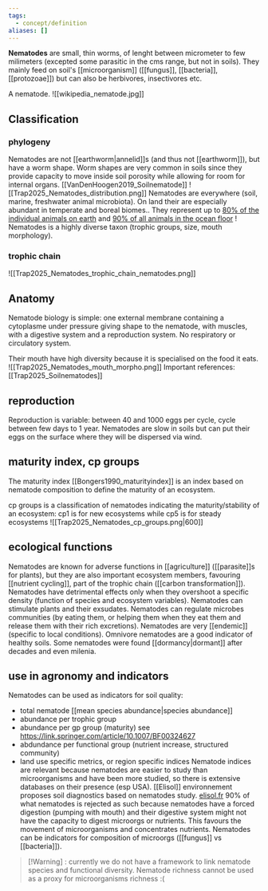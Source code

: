 ```yaml
---
tags:
  - concept/definition
aliases: []
---
```

**Nematodes** are small, thin worms, of lenght between micrometer to few milimeters (excepted some parasitic in the cms range, but not in soils). 
They mainly feed on soil's [[microorganism]] ([[fungus]], [[bacteria]], [[protozoae]]) but can also be herbivores, insectivores etc.

A nematode.
![[wikipedia_nematode.jpg]]

## Classification
### phylogeny
Nematodes are not [[earthworm|annelid]]s (and thus not [[earthworm]]), but have a worm shape. Worm shapes are very common in soils since they provide capacity to move inside soil porosity while allowing for room for internal organs.
[[VanDenHoogen2019_Soilnematode]]
![[Trap2025_Nematodes_distribution.png]]
Nematodes are everywhere (soil, marine, freshwater animal microbiota). On land their are especially abundant in temperate and boreal biomes.. They represent up to [80% of the individual animals on earth]((https://doi.org/10.1038%2Fs41586-019-1418-6)) and [90% of all animals in the ocean floor]((https://doi.org/10.1038%2Fs41586-019-1418-6)) ! Nematodes is a highly diverse taxon (trophic groups, size, mouth morphology).
### trophic chain
![[Trap2025_Nematodes_trophic_chain_nematodes.png]]

## Anatomy
Nematode biology is simple: one external membrane containing a cytoplasme under pressure giving shape to the nematode, with muscles, with a digestive system and a reproduction system. No respiratory or circulatory system.

Their mouth have high diversity because it is specialised on the food it eats.
![[Trap2025_Nematodes_mouth_morpho.png]]
Important references:
[[Trap2025_Soilnematodes]]

## reproduction
Reproduction is variable: between 40 and 1000 eggs per cycle, cycle between few days to 1 year.
Nematodes are slow in soils but can put their eggs on the surface where they will be dispersed via wind.
## maturity index, cp groups
The maturity index [[Bongers1990_maturityindex]] is an index based on nematode composition to define the maturity of an ecosystem.

cp groups is a classification of nematodes indicating the maturity/stability of an ecosystem: cp1 is for new ecosystems while cp5 is for steady ecosystems 
![[Trap2025_Nematodes_cp_groups.png|600]]
## ecological functions
Nematodes are known for adverse functions in [[agriculture]] ([[parasite]]s for plants), but they are also important ecosystem members, favouring [[nutrient cycling]], part of the trophic chain ([[carbon transformation]]).
Nematodes have detrimental effects only when they overshoot a specific density (function of species and ecosystem variables).
Nematodes can stimulate plants and their exsudates.
Nematodes can regulate microbes communities (by eating them, or helping them when they eat them and release them with their rich excretions).
Nematodes are very [[endemic]] (specific to local conditions).
Omnivore nematodes are a good indicator of healthy soils.
Some nematodes were found [[dormancy|dormant]] after decades and even milenia.
## use in agronomy and indicators
Nematodes can be used as indicators for soil quality:
- total nematode [[mean species abundance|species abundance]]
- abundance per trophic group
- abundance per gp group (maturity) see https://link.springer.com/article/10.1007/BF00324627
- abdundance per functional group (nutrient increase, structured community)
- land use specific metrics, or region specific indices
Nematode indices are relevant because nematodes are easier to study than microorganisms and have been more studied, so there is extensive databases on their presence (esp USA).
[[Elisol]] environnement proposes soil diagnostics based on nematodes study. [elisol.fr](https://www.elisol.fr/)
90% of what nematodes is rejected as such because nematodes have a forced digestion (pumping with mouth) and their digestive system might not have the capacity to digest microorgs or nutrients. This favours the movement of microorganisms and concentrates nutrients.
Nematodes can be indicators for composition of microorgs ([[fungus]] vs [[bacteria]]).

> [!Warning] : currently we do not have a framework to link nematode species and functional diversity. Nematode richness cannot be used as a proxy for microorganisms richness :(

